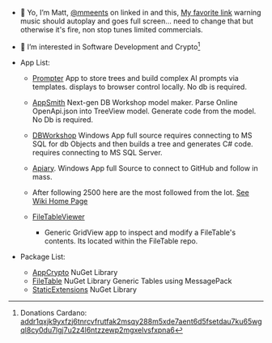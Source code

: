 - 👋 Yo, I’m Matt, [@mmeents](https://www.linkedin.com/in/mmeents/) on linked in and this, [My favorite link](https://mmeents.github.io/BigCryptoChart.html?tvwidgetsymbol=BITTREX%3AADABTC) warning music should autoplay and goes full screen...  need to change that but otherwise it's fire, non stop tunes limited commercials.  
- 👀 I’m interested in Software Development and Crypto[^1] 
- App List:
  -   [Prompter](https://github.com/mmeents/Prompter)  App to store trees and build complex AI prompts via templates.  displays to browser control locally. No db is required. 
  -   [AppSmith](https://github.com/mmeents/AppSmith)  Next-gen DB Workshop model maker.  Parse Online OpenApi.json into TreeView model.  Generate code from the model.  No Db is required. 
  -   [DBWorkshop](https://github.com/mmeents/DBWorkshop) Windows App full source requires connecting to MS SQL for db Objects and then builds a tree and generates C# code. requires connecting to MS SQL Server.
  -   [Apiary](https://github.com/mmeents/Apiary).  Windows App full Source to connect to GitHub and follow in mass.
    -   After following 2500 here are the most followed from the lot.  [See Wiki Home Page](https://github.com/mmeents/Apiary/wiki)
      
  - [FileTableViewer](https://github.com/mmeents/FileTable)
    -   Generic GridView app to inspect and modify a FileTable's contents. Its located within the FileTable repo.
  
- Package List:
  -   [AppCrypto](https://www.nuget.org/packages/AppCrypto/) NuGet Library 
  -   [FileTable](https://github.com/mmeents/FileTable) NuGet Library Generic Tables using MessagePack 
  -   [StaticExtensions](https://www.nuget.org/packages/StaticExtensions/) NuGet Library 
  
  
[^1]: Donations Cardano: [addr1qxjk9yxfzj6tnrcvfrutfak2msqy288m5xde7aent6d5fsetdau7ku65wgql8cy0du7lgj7u2z4l6ntzzewp2mgxelvsfxpna6](https://cexplorer.io/address/addr1qxjk9yxfzj6tnrcvfrutfak2msqy288m5xde7aent6d5fsetdau7ku65wgql8cy0du7lgj7u2z4l6ntzzewp2mgxelvsfxpna6) 

